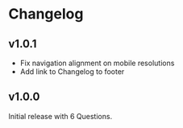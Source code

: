 # Changelog

## v1.0.1

- Fix navigation alignment on mobile resolutions
- Add link to Changelog to footer

## v1.0.0

Initial release with 6 Questions.